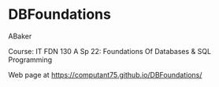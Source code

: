 # DBFoundations

ABaker

Course: IT FDN 130 A Sp 22: Foundations Of Databases & SQL Programming

Web page at https://computant75.github.io/DBFoundations/
